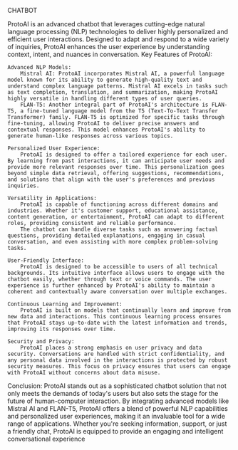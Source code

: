 CHATBOT

ProtoAI is an advanced chatbot that leverages cutting-edge natural language processing (NLP) technologies to deliver highly personalized and efficient user interactions. Designed to adapt and respond to a wide variety of inquiries, ProtoAI enhances the user experience by understanding context, intent, and nuances in conversation.
Key Features of ProtoAI:

    Advanced NLP Models:
        Mistral AI: ProtoAI incorporates Mistral AI, a powerful language model known for its ability to generate high-quality text and understand complex language patterns. Mistral AI excels in tasks such as text completion, translation, and summarization, making ProtoAI highly versatile in handling different types of user queries.
        FLAN-T5: Another integral part of ProtoAI's architecture is FLAN-T5, a fine-tuned language model from the T5 (Text-To-Text Transfer Transformer) family. FLAN-T5 is optimized for specific tasks through fine-tuning, allowing ProtoAI to deliver precise answers and contextual responses. This model enhances ProtoAI's ability to generate human-like responses across various topics.

    Personalized User Experience:
        ProtoAI is designed to offer a tailored experience for each user. By learning from past interactions, it can anticipate user needs and provide more relevant responses over time. This personalization goes beyond simple data retrieval, offering suggestions, recommendations, and solutions that align with the user's preferences and previous inquiries.

    Versatility in Applications:
        ProtoAI is capable of functioning across different domains and industries. Whether it's customer support, educational assistance, content generation, or entertainment, ProtoAI can adapt to different roles, providing consistent and reliable performance.
        The chatbot can handle diverse tasks such as answering factual questions, providing detailed explanations, engaging in casual conversation, and even assisting with more complex problem-solving tasks.

    User-Friendly Interface:
        ProtoAI is designed to be accessible to users of all technical backgrounds. Its intuitive interface allows users to engage with the chatbot easily, whether through text or voice commands. The user experience is further enhanced by ProtoAI's ability to maintain a coherent and contextually aware conversation over multiple exchanges.

    Continuous Learning and Improvement:
        ProtoAI is built on models that continually learn and improve from new data and interactions. This continuous learning process ensures that ProtoAI stays up-to-date with the latest information and trends, improving its responses over time.

    Security and Privacy:
        ProtoAI places a strong emphasis on user privacy and data security. Conversations are handled with strict confidentiality, and any personal data involved in the interactions is protected by robust security measures. This focus on privacy ensures that users can engage with ProtoAI without concerns about data misuse.

Conclusion:
ProtoAI stands out as a sophisticated chatbot solution that not only meets the demands of today's users but also sets the stage for the future of human-computer interaction. By integrating advanced models like Mistral AI and FLAN-T5, ProtoAI offers a blend of powerful NLP capabilities and personalized user experiences, making it an invaluable tool for a wide range of applications. Whether you're seeking information, support, or just a friendly chat, ProtoAI is equipped to provide an engaging and intelligent conversational experience
